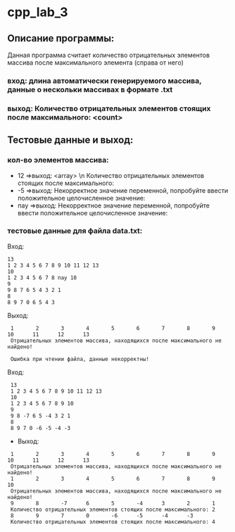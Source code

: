 # cpp_lab_3

## Описание программы:
Данная программа считает количество отрицательных элементов массива после максимального элемента (справа от него)
### вход: длина автоматически генерируемого массива, данные о нескольки массивах в формате .txt
### выход: Количество отрицательных элементов стоящих после максимального: \<count\>
  
 ## Тестовые данные и выход:
 ### кол-во элементов массива: 
 * 12  =>выход: \<array\> \\n Количество отрицательных элементов стоящих после максимального: <count>
 * -5  =>выход: Некорректное значение переменной, попробуйте ввести положительное целочисленное значение: 
 * пау =>выход: Некорректное значение переменной, попробуйте ввести положительное целочисленное значение: 
 
 ### тестовые данные для файла data.txt:
 Вход:
 ```
 13
 1 2 3 4 5 6 7 8 9 10 11 12 13
 10
 1 2 3 4 5 6 7 8 пау 10
 9
 9 8 7 6 5 4 3 2 1
 8
 8 9 7 0 6 5 4 3
```
Выход:
```
 1       2       3       4       5       6       7       8       9       10      11      12      13
 Отрицательных элементов массива, находящихся после максимального не найдено!

 Ошибка при чтении файла, данные некорректны!
```
Вход:
```
 13
 1 2 3 4 5 6 7 8 9 10 11 12 13
 10
 1 2 3 4 5 6 7 8 9 10
 9
 9 8 -7 6 5 -4 3 2 1
 8
 8 9 7 0 -6 -5 -4 -3
```
- Выход:
```
 1       2       3       4       5       6       7       8       9       10      11      12      13
 Отрицательных элементов массива, находящихся после максимального не найдено!
 1       2       3       4       5       6       7       8       9       10
 Отрицательных элементов массива, находящихся после максимального не найдено!
 9       8       -7      6       5       -4      3       2       1
 Количество отрицательных элементов стоящих после максимального: 2
 8       9       7       0       -6      -5      -4      -3
 Количество отрицательных элементов стоящих после максимального: 4
```
